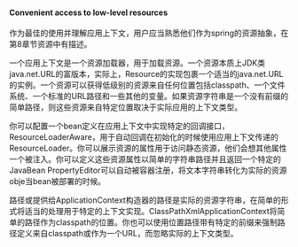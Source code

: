 #### Convenient access to low-level resources

作为最佳的使用并理解应用上下文，用户应当熟悉他们作为spring的资源抽象，在第8章节资源中有描述。

一个应用上下文是一个资源加载器，用于加载资源。一个资源本质上JDK类java.net.URL的富版本，实际上，Resource的实现包裹一个适当的java.net.URL的实例。一个资源可以获得低级别的资源来自任何位置包括classpath、一个文件系统、一个标准的URL路径和一些其他的变量。如果资源字符串是一个没有前缀的简单路径，则这些资源来自特定位置取决于实际应用的上下文类型。

你可以配置一个bean定义在应用上下文中实现特定的回调接口，ResourceLoaderAware，用于自动回调在初始化的时候使用应用上下文传递的ResourceLoader。你可以展示资源的属性用于访问静态资源，他们会想其他属性一个被注入。你可以定义这些资源属性以简单的字符串路径并且返回一个特定的JavaBean PropertyEditor可以自动被容器注册，将文本字符串转化为实际的资源obje当bean被部署的时候。

路径或提供给ApplicationContext构造器的路径是实际的资源字符串，在简单的形式将适当的处理用于特定的上下文实现。ClassPathXmlApplicationContext将简单的路径作为classpath的位置。你也可以使用位置路径带有特定的前缀来强制路径定义来自classpath或作为一个URL，而忽略实际的上下文类型。